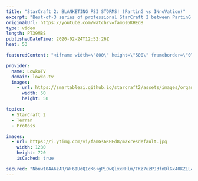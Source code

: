 ```yaml
---
title: "StarCraft 2: BLANKETING PSI STORMS! (PartinG vs INnoVation)"
excerpt: "Best-of-3 series of professional StarCraft 2 between PartinG and INnoVation. In this series we see both players take a similiar approach in each game, but a different route in getting there. INnoVation has always been well known for playing a very mechanical and almost robotic style of Terran where he"
originalUrl: https://youtube.com/watch?v=famGs6KHEd8
type: video
length: PT39M8S
publishedDateTime: 2020-02-24T12:52:26Z
heat: 53

featuredContent: "<iframe width=\"800\" height=\"500\" frameborder=\"0\" src=\"https://www.youtube.com/embed/famGs6KHEd8\" allow=\"accelerometer; autoplay; encrypted-media; gyroscope; picture-in-picture\" allowfullscreen></iframe>"

provider:
  name: LowkoTV
  domain: lowko.tv
  images:
    - url: https://smartableai.github.io/starcraft2/assets/images/organizations/lowko.tv-50x50.jpg
      width: 50
      height: 50

topics:
  - StarCraft 2
  - Terran
  - Protoss

images:
  - url: https://i.ytimg.com/vi/famGs6KHEd8/maxresdefault.jpg
    width: 1280
    height: 720
    isCached: true

secured: "Nbnw104A6zAR/W+6IUdQIcK6+gPiOwQlxxNHlm/TKz7uzPJ3fnDlGx40KZLL4xTAP7+sEe1xRVdD0iKlyUYlTp5WyyVf4cTPFAKHU/FaO8AqiHG8u+9dAmdxfiQhIKXwMX5ZHq57tcdmirRD8yBhZ44RmdB028av2PIl2ahj7hgMLnvuUnZHoWTF0tQw1aUv5s1AJubYBPhoZESzR7yFtFHQW4Ta/YNygIf63wjJyiOgIdHzXqMZp21jtjibQeRfsxdZAX8qIHiRP0LHTkTBnRFJk3CZzcJrwFLYRWYHjQs7b2qJ4wC3zYE028yggIPyk3DAOe+67aIUtAoLCJaJZH3fw9l3IbsRjcxbxem4XREED+DWPXJTeNOHxH2i6tqfGfGgmqh9GU9iM4Ly08cYaTxJL8m4C1Uu1V7Owe9VbILMa6JyZimWcH/q8FqNe9V2;4laKfOe7Hh18aJnZZThJwQ=="
---
```


